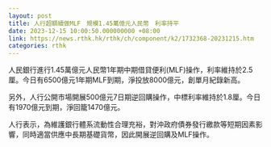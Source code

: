 ```yaml
---
layout: post
title: 人行超額續做MLF　規模1.45萬億元人民幣　利率持平
date: 2023-12-15 10:00:50.000000000 +08:00
link: https://news.rthk.hk/rthk/ch/component/k2/1732368-20231215.htm
categories: rthk
---
```


人民銀行進行1.45萬億元人民幣1年期中期借貸便利(MLF)操作，利率維持於2.5厘。今日有6500億元1年期MLF到期，淨投放8000億元，創單月紀錄新高。

另外，人行公開市場開展500億元7日期逆回購操作，中標利率維持於1.8厘。今日有1970億元到期，淨回籠1470億元。

人行表示，為維護銀行體系流動性合理充裕，對沖政府債券發行繳款等短期因素影響，同時適當供應中長期基礎貨幣，因此開展逆回購及MLF操作。
